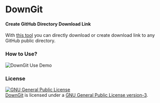 # DownGit
#### Create GitHub Directory Download Link

With [this tool](https://minhaskamal.github.io/DownGit) you can directly download or create download link to any GitHub public directory.

### How to Use?

![DownGit Use Demo](https://cloud.githubusercontent.com/assets/5456665/17612456/ccf55fea-6073-11e6-9d58-7542fd9351f0.gif)

### License
<a rel="license" href="http://www.gnu.org/licenses/gpl.html"><img alt="GNU General Public License" style="border-width:0" src="http://www.gnu.org/graphics/gplv3-127x51.png" /></a><br/><a href="https://github.com/MinhasKamal/DownGit">DownGit</a> is licensed under a <a rel="license" href="http://www.gnu.org/licenses/gpl.html">GNU General Public License version-3</a>.
